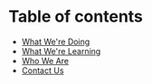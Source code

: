 # Table of contents

* [What We're Doing](README.md)
* [What We're Learning](what-were-learning.md)
* [Who We Are](who-we-are.md)
* [Contact Us](contact-us.md)

